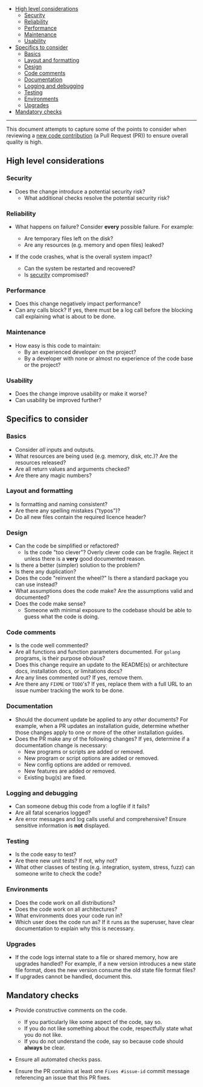 * [High level considerations](#high-level-considerations)
    * [Security](#security)
    * [Reliability](#reliability)
    * [Performance](#performance)
    * [Maintenance](#maintenance)
    * [Usability](#usability)
* [Specifics to consider](#specifics-to-consider)
    * [Basics](#basics)
    * [Layout and formatting](#layout-and-formatting)
    * [Design](#design)
    * [Code comments](#code-comments)
    * [Documentation](#documentation)
    * [Logging and debugging](#logging-and-debugging)
    * [Testing](#testing)
    * [Environments](#environments)
    * [Upgrades](#upgrades)
* [Mandatory checks](#mandatory-checks)

---

This document attempts to capture some of the points to consider when
reviewing a [new code contribution](CONTRIBUTING.md) (a Pull Request (PR)) to
ensure overall quality is high.

## High level considerations

### Security

- Does the change introduce a potential security risk?
  - What additional checks resolve the potential security risk?

### Reliability

- What happens on failure? Consider **every** possible failure. For example:
  - Are temporary files left on the disk?
  - Are any resources (e.g. memory and open files) leaked?

- If the code crashes, what is the overall system impact?
  - Can the system be restarted and recovered?
  - Is [security](#security) compromised?

### Performance

- Does this change negatively impact performance?
- Can any calls block? If yes, there must be a log call before the blocking call explaining what is about to be done.

### Maintenance

- How easy is this code to maintain:
  - By an experienced developer on the project?
  - By a developer with none or almost no experience of the code base or the project?

### Usability

- Does the change improve usability or make it worse?
- Can usability be improved further?

## Specifics to consider

### Basics

- Consider *all* inputs and outputs.
- What resources are being used (e.g. memory, disk, etc.)? Are the resources released?
- Are all return values and arguments checked?
- Are there any magic numbers?

### Layout and formatting

- Is formatting and naming consistent?
- Are there any spelling mistakes ("typos")?
- Do all new files contain the required licence header?

### Design

- Can the code be simplified or refactored?
  - Is the code "too clever"? Overly clever code can be fragile. Reject it unless there is a **very** good documented reason.
- Is there a better (simpler) solution to the problem?
- Is there any duplication?
- Does the code "reinvent the wheel?" Is there a standard package you can use instead?
- What assumptions does the code make? Are the assumptions valid and documented?
- Does the code make sense?
  - Someone with minimal exposure to the codebase should be able to guess what the code is doing.

### Code comments

- Is the code well commented?
- Are all functions and function parameters documented. For `golang` programs, is their purpose obvious?
- Does this change require an update to the README(s) or architecture docs, installation docs, or limitations docs?
- Are any lines commented out? If yes, remove them.
- Are there any `FIXME` or `TODO`'s? If yes, replace them with a full URL to an issue number tracking the work to be done.

### Documentation

- Should the document update be applied to any *other* documents?
  For example, when a PR updates an installation guide, determine whether those changes apply to one or more of the other installation guides.
- Does the PR make any of the following changes? If yes, determine if a documentation change is necessary:
  - New programs or scripts are added or removed.
  - New program or script options are added or removed.
  - New config options are added or removed.
  - New features are added or removed.
  - Existing bug(s) are fixed.

### Logging and debugging

- Can someone debug this code from a logfile if it fails?
- Are all fatal scenarios logged?
- Are error messages and log calls useful and comprehensive? Ensure sensitive information is **not** displayed.

### Testing

- Is the code easy to test?
- Are there new unit tests? If not, why not?
- What other classes of testing (e.g. integration, system, stress, fuzz) can someone write to check the code?

### Environments

- Does the code work on all distributions?
- Does the code work on all architectures?
- What environments does your code run in?
- Which user does the code run as? If it runs as the superuser, have clear documentation to explain why this is necessary.

### Upgrades

- If the code logs internal state to a file or shared memory, how are upgrades handled?
For example, if a new version introduces a new state file format, does the new version consume the old state file format files?
- If upgrades cannot be handled, document this.

## Mandatory checks

- Provide constructive comments on the code.
  - If you particularly like some aspect of the code, say so.
  - If you do not like something about the code, respectfully state what you do not like.
  - If you do not understand the code, say so because code should **always** be clear.

- Ensure all automated checks pass.
- Ensure the PR contains at least one `Fixes #issue-id` commit message referencing an issue that this PR fixes.
